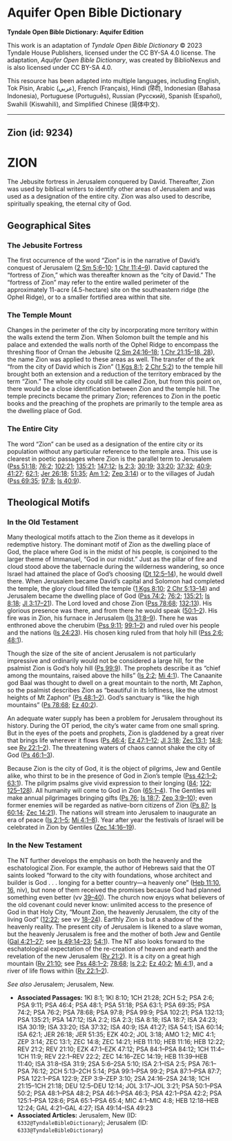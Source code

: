# Aquifer Open Bible Dictionary

**Tyndale Open Bible Dictionary: Aquifer Edition**

This work is an adaptation of *Tyndale Open Bible Dictionary* © 2023 Tyndale House Publishers, licensed under the CC BY\-SA 4\.0 license. The adaptation, *Aquifer Open Bible Dictionary*, was created by BiblioNexus and is also licensed under CC BY\-SA 4\.0\.

This resource has been adapted into multiple languages, including English, Tok Pisin, Arabic (عربي), French (Français), Hindi (हिंदी), Indonesian (Bahasa Indonesia), Portuguese (Português), Russian (Русский), Spanish (Español), Swahili (Kiswahili), and Simplified Chinese (简体中文).



--------------------------------

## Zion (id: 9234)

ZION
====

The Jebusite fortress in Jerusalem conquered by David. Thereafter, Zion was used by biblical writers to identify other areas of Jerusalem and was used as a designation of the entire city. Zion was also used to describe, spiritually speaking, the eternal city of God.

Geographical Sites
------------------

### The Jebusite Fortress

The first occurrence of the word “Zion” is in the narrative of David’s conquest of Jerusalem ([2 Sm 5:6–10](https://ref.ly/2Sam5:6-2Sam5:10); [1 Chr 11:4–9](https://ref.ly/1Chr11:4-1Chr11:9)). David captured the “fortress of Zion,” which was thereafter known as the “city of David.” The “fortress of Zion” may refer to the entire walled perimeter of the approximately 11\-acre (4\.5\-hectare) site on the southeastern ridge (the Ophel Ridge), or to a smaller fortified area within that site.

### The Temple Mount

Changes in the perimeter of the city by incorporating more territory within the walls extend the term Zion. When Solomon built the temple and his palace and extended the walls north of the Ophel Ridge to encompass the threshing floor of Ornan the Jebusite ([2 Sm 24:16–18](https://ref.ly/2Sam24:16-2Sam24:18); [1 Chr 21:15–18, 28](https://ref.ly/1Chr21:15-1Chr21:18,1Chr21:28)), the name Zion was applied to these areas as well. The transfer of the ark “from the city of David which is Zion” ([1 Kgs 8:1](https://ref.ly/1Kgs8:1); [2 Chr 5:2](https://ref.ly/2Chr5:2)) to the temple hill brought both an extension and a reduction of the territory embraced by the term “Zion.” The whole city could still be called Zion, but from this point on, there would be a close identification between Zion and the temple hill. The temple precincts became the primary Zion; references to Zion in the poetic books and the preaching of the prophets are primarily to the temple area as the dwelling place of God.

### The Entire City

The word “Zion” can be used as a designation of the entire city or its population without any particular reference to the temple area. This use is clearest in poetic passages where Zion is the parallel term to Jerusalem ([Pss 51:18](https://ref.ly/Ps51:18); [76:2](https://ref.ly/Ps76:2); [102:21](https://ref.ly/Ps102:21); [135:21](https://ref.ly/Ps135:21); [147:12](https://ref.ly/Ps147:12); [Is 2:3](https://ref.ly/Isa2:3); [30:19](https://ref.ly/Isa30:19); [33:20](https://ref.ly/Isa33:20); [37:32](https://ref.ly/Isa37:32); [40:9](https://ref.ly/Isa40:9); [41:27](https://ref.ly/Isa41:27); [62:1](https://ref.ly/Isa62:1); [Jer 26:18](https://ref.ly/Jer26:18); [51:35](https://ref.ly/Jer51:35); [Am 1:2](https://ref.ly/Amos1:2); [Zep 3:14](https://ref.ly/Zeph3:14)) or to the villages of Judah ([Pss 69:35](https://ref.ly/Ps69:35); [97:8](https://ref.ly/Ps97:8); [Is 40:9](https://ref.ly/Isa40:9)).

Theological Motifs
------------------

### In the Old Testament

Many theological motifs attach to the Zion theme as it develops in redemptive history. The dominant motif of Zion as the dwelling place of God, the place where God is in the midst of his people, is conjoined to the larger theme of Immanuel, “God in our midst.” Just as the pillar of fire and cloud stood above the tabernacle during the wilderness wandering, so once Israel had attained the place of God’s choosing ([Dt 12:5–14](https://ref.ly/Deut12:5-Deut12:14)), he would dwell there. When Jerusalem became David’s capital and Solomon had completed the temple, the glory cloud filled the temple ([1 Kgs 8:10](https://ref.ly/1Kgs8:10); [2 Chr 5:13–14](https://ref.ly/2Chr5:13-2Chr5:14)) and Jerusalem became the dwelling place of God ([Pss 74:2](https://ref.ly/Ps74:2); [76:2](https://ref.ly/Ps76:2); [135:21](https://ref.ly/Ps135:21); [Is 8:18](https://ref.ly/Isa8:18); [Jl 3:17–21](https://ref.ly/Joel3:17-Joel3:21)). The Lord loved and chose Zion ([Pss 78:68](https://ref.ly/Ps78:68); [132:13](https://ref.ly/Ps132:13)). His glorious presence was there, and from there he would speak ([50:1–2](https://ref.ly/Ps50:1-Ps50:2)). His fire was in Zion, his furnace in Jerusalem ([Is 31:8–9](https://ref.ly/Isa31:8-Isa31:9)). There he was enthroned above the cherubim ([Pss 9:11](https://ref.ly/Ps9:11); [99:1–2](https://ref.ly/Ps99:1-Ps99:2)) and ruled over his people and the nations ([Is 24:23](https://ref.ly/Isa24:23)). His chosen king ruled from that holy hill ([Pss 2:6](https://ref.ly/Ps2:6); [48:1](https://ref.ly/Ps48:1)).

Though the size of the site of ancient Jerusalem is not particularly impressive and ordinarily would not be considered a large hill, for the psalmist Zion is God’s holy hill ([Ps 99:9](https://ref.ly/Ps99:9)). The prophets describe it as “chief among the mountains, raised above the hills” ([Is 2:2](https://ref.ly/Isa2:2); [Mi 4:1](https://ref.ly/Mic4:1)). The Canaanite god Baal was thought to dwell on a great mountain to the north, Mt Zaphon, so the psalmist describes Zion as “beautiful in its loftiness, like the utmost heights of Mt Zaphon” ([Ps 48:1–2](https://ref.ly/Ps48:1-Ps48:2)). God’s sanctuary is “like the high mountains” ([Ps 78:68](https://ref.ly/Ps78:68); [Ez 40:2](https://ref.ly/Ezek40:2)).

An adequate water supply has been a problem for Jerusalem throughout its history. During the OT period, the city’s water came from one small spring. But in the eyes of the poets and prophets, Zion is gladdened by a great river that brings life wherever it flows ([Ps 46:4](https://ref.ly/Ps46:4); [Ez 47:1–12](https://ref.ly/Ezek47:1-Ezek47:12); [Jl 3:18](https://ref.ly/Joel3:18); [Zec 13:1](https://ref.ly/Zech13:1); [14:8](https://ref.ly/Zech14:8); see [Rv 22:1–2](https://ref.ly/Rev22:1-Rev22:2)). The threatening waters of chaos cannot shake the city of God ([Ps 46:1–3](https://ref.ly/Ps46:1-Ps46:3)).

Because Zion is the city of God, it is the object of pilgrims, Jew and Gentile alike, who thirst to be in the presence of God in Zion’s temple ([Pss 42:1–2](https://ref.ly/Ps42:1-Ps42:2); [63:1](https://ref.ly/Ps63:1)). The pilgrim psalms give vivid expression to their longing ([84](https://ref.ly/Ps84:1-Ps84:12); [122](https://ref.ly/Ps122:1-Ps122:9); [125–128](https://ref.ly/Ps125:1-Ps128:6)). All humanity will come to God in Zion ([65:1–4](https://ref.ly/Ps65:1-Ps65:4)). The Gentiles will make annual pilgrimages bringing gifts ([Ps 76](https://ref.ly/Ps76:1-Ps76:12); [Is 18:7](https://ref.ly/Isa18:7); [Zep 3:9–10](https://ref.ly/Zeph3:9-Zeph3:10)); even former enemies will be regarded as native\-born citizens of Zion ([Ps 87](https://ref.ly/Ps87:1-Ps87:7); [Is 60:14](https://ref.ly/Isa60:14); [Zec 14:21](https://ref.ly/Zech14:21)). The nations will stream into Jerusalem to inaugurate an era of peace ([Is 2:1–5](https://ref.ly/Isa2:1-Isa2:5); [Mi 4:1–8](https://ref.ly/Mic4:1-Mic4:8)). Year after year the festivals of Israel will be celebrated in Zion by Gentiles ([Zec 14:16–19](https://ref.ly/Zech14:16-Zech14:19)).

### In the New Testament

The NT further develops the emphasis on both the heavenly and the eschatological Zion. For example, the author of Hebrews said that the OT saints looked “forward to the city with foundations, whose architect and builder is God . . . longing for a better country—a heavenly one” ([Heb 11:10, 16](https://ref.ly/Heb11:10,Heb11:16), niv), but none of them received the promises because God had planned something even better (vv [39–40](https://ref.ly/Heb11:39-Heb11:40)). The church now enjoys what believers of the old covenant could never know: unlimited access to the presence of God in that Holy City, “Mount Zion, the heavenly Jerusalem, the city of the living God” ([12:22](https://ref.ly/Heb12:22); see vv [18–24](https://ref.ly/Heb12:18-Heb12:24)). Earthly Zion is but a shadow of the heavenly reality. The present city of Jerusalem is likened to a slave woman, but the heavenly Jerusalem is free and the mother of both Jew and Gentile ([Gal 4:21–27](https://ref.ly/Gal4:21-Gal4:27); see [Is 49:14–23](https://ref.ly/Isa49:14-Isa49:23); [54:1](https://ref.ly/Isa54:1)). The NT also looks forward to the eschatological expectation of the re\-creation of heaven and earth and the revelation of the new Jerusalem ([Rv 21:2](https://ref.ly/Rev21:2)). It is a city on a great high mountain ([Rv 21:10](https://ref.ly/Rev21:10); see [Pss 48:1–2](https://ref.ly/Ps48:1-Ps48:2); [78:68](https://ref.ly/Ps78:68); [Is 2:2](https://ref.ly/Isa2:2); [Ez 40:2](https://ref.ly/Ezek40:2); [Mi 4:1](https://ref.ly/Mic4:1)), and a river of life flows within ([Rv 22:1–2](https://ref.ly/Rev22:1-Rev22:2)).

*See also* Jerusalem; Jerusalem, New.

* **Associated Passages:** 1KI 8:1; 1KI 8:10; 1CH 21:28; 2CH 5:2; PSA 2:6; PSA 9:11; PSA 46:4; PSA 48:1; PSA 51:18; PSA 63:1; PSA 69:35; PSA 74:2; PSA 76:2; PSA 78:68; PSA 97:8; PSA 99:9; PSA 102:21; PSA 132:13; PSA 135:21; PSA 147:12; ISA 2:2; ISA 2:3; ISA 8:18; ISA 18:7; ISA 24:23; ISA 30:19; ISA 33:20; ISA 37:32; ISA 40:9; ISA 41:27; ISA 54:1; ISA 60:14; ISA 62:1; JER 26:18; JER 51:35; EZK 40:2; JOL 3:18; AMO 1:2; MIC 4:1; ZEP 3:14; ZEC 13:1; ZEC 14:8; ZEC 14:21; HEB 11:10; HEB 11:16; HEB 12:22; REV 21:2; REV 21:10; EZK 47:1–EZK 47:12; PSA 84:1–PSA 84:12; 1CH 11:4–1CH 11:9; REV 22:1–REV 22:2; ZEC 14:16–ZEC 14:19; HEB 11:39–HEB 11:40; ISA 31:8–ISA 31:9; 2SA 5:6–2SA 5:10; ISA 2:1–ISA 2:5; PSA 76:1–PSA 76:12; 2CH 5:13–2CH 5:14; PSA 99:1–PSA 99:2; PSA 87:1–PSA 87:7; PSA 122:1–PSA 122:9; ZEP 3:9–ZEP 3:10; 2SA 24:16–2SA 24:18; 1CH 21:15–1CH 21:18; DEU 12:5–DEU 12:14; JOL 3:17–JOL 3:21; PSA 50:1–PSA 50:2; PSA 48:1–PSA 48:2; PSA 46:1–PSA 46:3; PSA 42:1–PSA 42:2; PSA 125:1–PSA 128:6; PSA 65:1–PSA 65:4; MIC 4:1–MIC 4:8; HEB 12:18–HEB 12:24; GAL 4:21–GAL 4:27; ISA 49:14–ISA 49:23
* **Associated Articles:** Jerusalem, New (ID: `6332@TyndaleBibleDictionary`); Jerusalem (ID: `6333@TyndaleBibleDictionary`)

